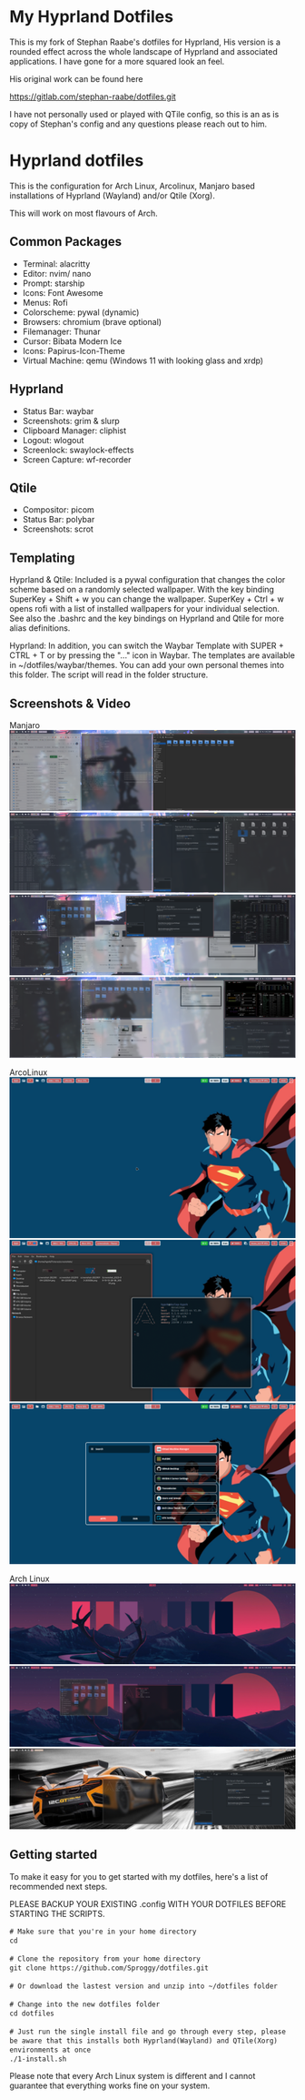 # My Hyprland Dotfiles

This is my fork of Stephan Raabe's dotfiles for Hyprland, His version is a rounded effect across the whole landscape of Hyprland and associated applications. I have gone for a more squared look an feel.

His original work can be found here

https://gitlab.com/stephan-raabe/dotfiles.git

I have not personally used or played with QTile config, so this is an as is copy of Stephan's config and any questions please reach out to him.

# Hyprland dotfiles

This is the configuration for Arch Linux, Arcolinux, Manjaro based installations of Hyprland (Wayland) and/or Qtile (Xorg).

This will work on most flavours of Arch.


## Common Packages

- Terminal: alacritty
- Editor: nvim/ nano
- Prompt: starship
- Icons: Font Awesome
- Menus: Rofi
- Colorscheme: pywal (dynamic)
- Browsers: chromium (brave optional)
- Filemanager: Thunar
- Cursor: Bibata Modern Ice
- Icons: Papirus-Icon-Theme
- Virtual Machine: qemu (Windows 11 with looking glass and xrdp)

## Hyprland

- Status Bar: waybar
- Screenshots: grim & slurp
- Clipboard Manager: cliphist
- Logout: wlogout
- Screenlock: swaylock-effects
- Screen Capture: wf-recorder

## Qtile

- Compositor: picom
- Status Bar: polybar
- Screenshots: scrot

## Templating

Hyprland & Qtile: Included is a pywal configuration that changes the color scheme based on a randomly selected wallpaper. With the key binding SuperKey + Shift + w you can change the wallpaper. SuperKey + Ctrl + w opens rofi with a list of installed wallpapers for your individual selection. See also the .bashrc and the key bindings on Hyprland and Qtile for more alias definitions.

Hyprland: In addition, you can switch the Waybar Template with SUPER + CTRL + T or by pressing the "..." icon in Waybar. The templates are available in ~/dotfiles/waybar/themes. You can add your own personal themes into this folder. The script will read in the folder structure.

## Screenshots & Video

Manjaro
![Model](https://github.com/Sproggy/dotfiles/blob/main/screenshots/screenshot-20231020-194152.png)
![Model](https://github.com/Sproggy/dotfiles/blob/main/screenshots/screenshot-20231020-194408.png)
![Model](https://github.com/Sproggy/dotfiles/blob/main/screenshots/screenshot-20231020-194623.png)
![Model](https://github.com/Sproggy/dotfiles/blob/main/screenshots/screenshot-20231020-194651.png)

ArcoLinux
![Model](https://github.com/Sproggy/dotfiles/blob/main/screenshots/53256162013_6be4b66963_o.png)
![Model](https://github.com/Sproggy/dotfiles/blob/main/screenshots/53256224204_aaa86aff2e_o.png)
![Model](https://github.com/Sproggy/dotfiles/blob/main/screenshots/53256357675_f6af5c7757_o.png)

Arch Linux
![Model](https://github.com/Sproggy/dotfiles/blob/main/screenshots/screenshot-20231021-163804.png)
![Model](https://github.com/Sproggy/dotfiles/blob/main/screenshots/screenshot-20231021-163834.png)
![Model](https://github.com/Sproggy/dotfiles/blob/main/screenshots/screenshot-20231021-164005.png)


## Getting started

To make it easy for you to get started with my dotfiles, here's a list of recommended next steps.

PLEASE BACKUP YOUR EXISTING .config WITH YOUR DOTFILES BEFORE STARTING THE SCRIPTS.

```
# Make sure that you're in your home directory
cd

# Clone the repository from your home directory
git clone https://github.com/Sproggy/dotfiles.git

# Or download the lastest version and unzip into ~/dotfiles folder

# Change into the new dotfiles folder
cd dotfiles

# Just run the single install file and go through every step, please be aware that this installs both Hyprland(Wayland) and QTile(Xorg) environments at once
./1-install.sh

```
Please note that every Arch Linux system is different and I cannot guarantee that everything works fine on your system.


